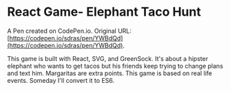 # React Game- Elephant Taco Hunt

A Pen created on CodePen.io. Original URL: [https://codepen.io/sdras/pen/YWBdQd](https://codepen.io/sdras/pen/YWBdQd).

This game is built with React, SVG, and GreenSock. It's about a hipster elephant who wants to get tacos but his friends keep trying to change plans and text him. Margaritas are extra points. This game is based on real life events. Someday I'll convert it to ES6.
